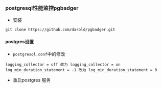 ### postgresql性能监控pgbadger

* 安装

```
git clone https://github.com/darold/pgbadger.git
```

#### postgres设置

* `postgresql.conf`中的修改

```
logging_collector = off 改为 logging_collector = on
log_min_duration_statement = -1 改为 log_min_duration_statement = 0
```

* 重启postgres 服务



